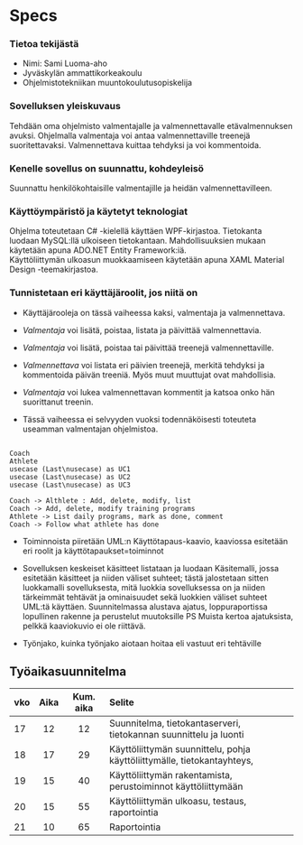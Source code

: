 # Specs 

### Tietoa tekijästä
- Nimi: Sami Luoma-aho
- Jyväskylän ammattikorkeakoulu
- Ohjelmistotekniikan muuntokoulutusopiskelija
  
### Sovelluksen yleiskuvaus
Tehdään oma ohjelmisto valmentajalle ja valmennettavalle etävalmennuksen avuksi. Ohjelmalla valmentaja voi antaa valmennettaville treenejä suoritettavaksi. Valmennettava kuittaa tehdyksi ja voi kommentoida.

### Kenelle sovellus on suunnattu, kohdeyleisö
Suunnattu henkilökohtaisille valmentajille ja heidän valmennettavilleen. 

### Käyttöympäristö ja käytetyt teknologiat
Ohjelma toteutetaan C# -kielellä käyttäen WPF-kirjastoa. Tietokanta luodaan MySQL:llä ulkoiseen tietokantaan. Mahdollisuuksien mukaan käytetään apuna ADO.NET Entity Framework:iä.  
Käyttöliittymän ulkoasun muokkaamiseen käytetään apuna XAML Material Design -teemakirjastoa.  

### Tunnistetaan eri käyttäjäroolit, jos niitä on

- Käyttäjärooleja on tässä vaiheessa kaksi, valmentaja ja valmennettava. 
- *Valmentaja* voi lisätä, poistaa, listata ja päivittää valmennettavia.
- *Valmentaja* voi lisätä, poistaa tai päivittää treenejä valmennettaville.
- *Valmennettava* voi listata eri päivien treenejä, merkitä tehdyksi ja kommentoida päivän treeniä. Myös muut muuttujat ovat mahdollisia.  
- *Valmentaja* voi lukea valmennettavan kommentit ja katsoa onko hän suorittanut treenin. 

- Tässä vaiheessa ei selvyyden vuoksi todennäköisesti toteuteta useamman valmentajan ohjelmistoa.


```plantuml

Coach 
Athlete
usecase (Last\nusecase) as UC1
usecase (Last\nusecase) as UC2
usecase (Last\nusecase) as UC3

Coach -> Althlete : Add, delete, modify, list
Coach -> Add, delete, modify training programs
Athlete -> List daily programs, mark as done, comment
Coach -> Follow what athlete has done

```
- Toiminnoista piiretään UML:n Käyttötapaus-kaavio, kaaviossa esitetään eri roolit ja käyttötapaukset=toiminnot
- Sovelluksen keskeiset käsitteet listataan ja luodaan Käsitemalli, jossa esitetään käsitteet ja niiden väliset suhteet; tästä jalostetaan sitten luokkamalli sovelluksesta, mitä luokkia sovelluksessa on ja niiden tärkeimmät tehtävät ja ominaisuudet sekä luokkien väliset suhteet UML:tä käyttäen. Suunnitelmassa alustava ajatus, loppuraportissa lopullinen rakenne ja perustelut muutoksille PS Muista kertoa ajatuksista, pelkkä kaaviokuvio ei ole riittävä.

- Työnjako, kuinka työnjako aiotaan hoitaa eli vastuut eri tehtäville

## Työaikasuunnitelma
|   vko    |Aika | Kum. aika |            Selite                 |
|:----------|:---:|:--------:|:-----------------------------------|
| 17 | 12 | 12   | Suunnitelma, tietokantaserveri, tietokannan suunnittelu ja luonti |
| 18 | 17 | 29 | Käyttöliittymän suunnittelu, pohja käyttöliittymälle, tietokantayhteys,  |
| 19 | 15 | 40   | Käyttöliittymän rakentamista, perustoiminnot käyttöliittymään |
| 20 | 15 | 55   | Käyttöliittymän ulkoasu, testaus, raportointia|
| 21 | 10 | 65   | Raportointia |


